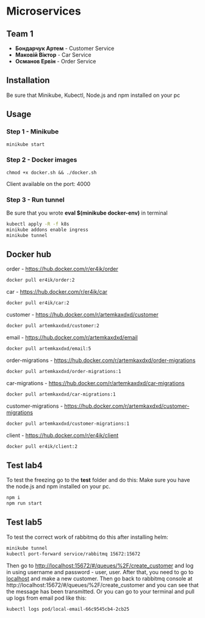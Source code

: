 # Microservices

## Team 1
- **Бондарчук Артем** - Customer Service
- **Маковій Віктор** - Car Service
- **Османов Ервін** - Order Service

## Installation
Be sure that Minikube, Kubectl, Node.js and npm installed on your pc

## Usage

### Step 1 - Minikube
```bash
minikube start
```

### Step 2 - Docker images
```
chmod +x docker.sh && ./docker.sh
```

Client available on the port: 4000

### Step 3 - Run tunnel
Be sure that you wrote **eval $(minikube docker-env)** in terminal

```bash
kubectl apply -R -f k8s
minikube addons enable ingress
minikube tunnel
```

## Docker hub
order - https://hub.docker.com/r/er4ik/order
```bash
docker pull er4ik/order:2
```

car - https://hub.docker.com/r/er4ik/car
```bash
docker pull er4ik/car:2
```

customer - https://hub.docker.com/r/artemkaxdxd/customer
```bash
docker pull artemkaxdxd/customer:2
```

email - https://hub.docker.com/r/artemkaxdxd/email
```bash
docker pull artemkaxdxd/email:5
```

order-migrations - https://hub.docker.com/r/artemkaxdxd/order-migrations
```bash
docker pull artemkaxdxd/order-migrations:1
```

car-migrations - https://hub.docker.com/r/artemkaxdxd/car-migrations
```bash
docker pull artemkaxdxd/car-migrations:1
```

customer-migrations - https://hub.docker.com/r/artemkaxdxd/customer-migrations
```bash
docker pull artemkaxdxd/customer-migrations:1
```

client - https://hub.docker.com/r/er4ik/client
```bash
docker pull er4ik/client:2
```

## Test lab4

To test the freezing go to the **test** folder and do this:
Make sure you have the node.js and npm installed on your pc.

```bash
npm i
npm run start
```

## Test lab5

To test the correct work of rabbitmq do this after installing helm: 
```bash
minikube tunnel
kubectl port-forward service/rabbitmq 15672:15672 
```
Then go to [http://localhost:15672/#/queues/%2F/create_customer](http://localhost:15672/#/queues/%2F/create_customer) and log in using username and password - user, user.
After that, you need to go to [localhost](http://localhost) and make a new customer.
Then go back to rabbitmq console at http://localhost:15672/#/queues/%2F/create_customer and you can see that the message has been transmitted. Or you can go to your terminal and pull up logs from email pod like this:
```bash
kubectl logs pod/local-email-66c9545cb4-2cb25
```
